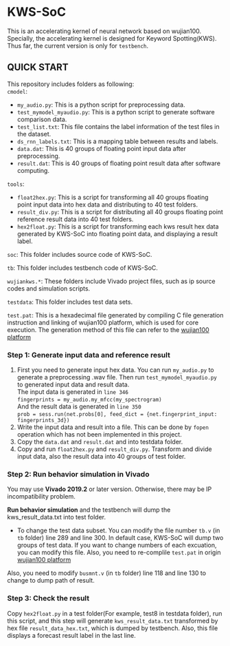 # KWS-SoC
This is an accelerating kernel of neural network based on wujian100. Specially, the accelerating kernel is designed for Keyword Spotting(KWS). Thus far, the current version is only for `testbench`.
## QUICK START ##
This repository includes folders as following:<br>
`cmodel`: <br>
  * `my_audio.py`: This is a python script for preprocessing data. <br>
  * `test_mymodel_myaudio.py`: This is a python script to generate software comparison data. <br>
  * `test_list.txt`: This file contains the label information of the test files in the dataset. <br>
  * `ds_rnn_labels.txt`: This is a mapping table between results and labels. <br> 
  * `data.dat`: This is 40 groups of floating point input data after preprocessing. <br>
  * `result.dat`: This is 40 groups of floating point result data after software computing. <br>
  
`tools`:  <br>
  * `float2hex.py`: This is a script for transforming all 40 groups floating point input data into hex data and distributing to 40 test folders.<br>
  * `result_div.py`: This is a script for distributing all 40 groups floating point reference result data into 40 test folders.<br>
  * `hex2float.py`: This is a script for transforming each kws result hex data generated by KWS-SoC into floating point data, and displaying a result label. 
  
`soc`: This folder includes source code of KWS-SoC.<br>

`tb`: This folder includes testbench code of KWS-SoC.<br> 

`wujiankws.*`: These folders include Vivado project files, such as ip source codes and simulation scripts. <br>

`testdata`: This folder includes test data sets.

`test.pat`: This is a hexadecimal file generated by compiling C file generation instruction and linking of wujian100 platform, which is used for core execution. The  generation method of this file can refer to the [wujian100 platform](https://github.com/T-head-Semi/wujian100_open)

### Step 1: Generate input data and reference result ###
1.   First you need to generate input hex data. You can run `my_audio.py` to generate a preprocessing .wav file. Then run `test_mymodel_myaudio.py` to generated input data and result data.<br>
   The input data is generated in `line 346` <br>
   ```fingerprints = my_audio.my_mfcc(my_spectrogram) ```<br>
   And the result data is generated in `line 350` <br>
   ```prob = sess.run(net.probs[0], feed_dict = {net.fingerprint_input: fingerprints_3d})```<br>
2.   Write the input data and result into a file. This can be done by `fopen` operation which has not been implemented in this project.<br>
3.   Copy the `data.dat` and `result.dat` and into testdata folder.<br>
4.   Copy and run `float2hex.py` and `result_div.py`. Transform and divide input data, also the result data into 40 groups of test folder.<br>
### Step 2: Run behavior simulation in Vivado ###
You may use **Vivado 2019.2** or later version. Otherwise, there may be IP incompatibility problem.<br>

**Run behavior simulation** and the testbench will dump the kws_result_data.txt into test folder.<br>

* To change the test data subset. You can modify the file number `tb.v` (in `tb` folder) line 289 and line 300. In default case, KWS-SoC will dump two groups of test data. If you want to change numbers of each excuation, you can modify this file. Also, you need to re-complile `test.pat` in origin [wujian100 platform](https://github.com/T-head-Semi/wujian100_open)<br>

Also, you need to modify `busmnt.v` (in `tb` folder) line 118 and line 130 to change to dump path of result.
### Step 3: Check the result ###
Copy `hex2float.py` in a test folder(For example, test8 in testdata folder), run this script, and this step will generate `kws_result_data.txt` transformed by hex file `result_data_hex.txt`, which is dumped by testbench. Also, this file displays a forecast result label in the last line.
